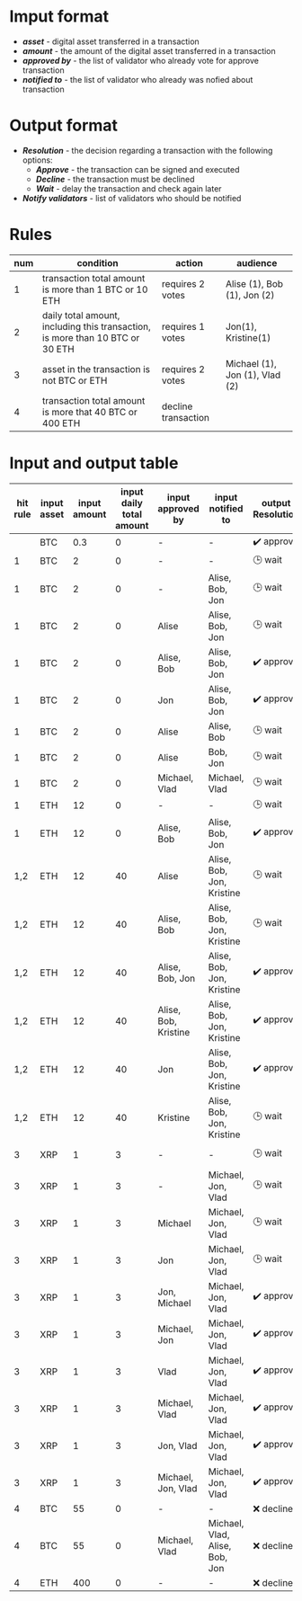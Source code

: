 # Imput format

* ___asset___ - digital asset transferred in a transaction
* ___amount___ - the amount of the digital asset transferred in a transaction
* ___approved by___ - the list of validator who already vote for approve transaction
* ___notified to___ - the list of validator who already was nofied about transaction

# Output format

* ___Resolution___ - the decision regarding a transaction with the following options: 
  * ___Approve___ - the transaction can be signed and executed
  * ___Decline___ - the transaction must be declined
  * ___Wait___ - delay the transaction and check again later
* ___Notify validators___ - list of validators who should be notified

# Rules

num | condition | action | audience
--- | --------- | ------ | --------
1 | transaction total amount is more than 1 BTC or 10 ETH | requires 2 votes | Alise (1), Bob (1), Jon (2)
2 | daily total amount, including this transaction, is more than 10 BTC or 30 ETH | requires 1 votes | Jon(1), Kristine(1)
3 | asset in the transaction is not BTC or ETH | requires 2 votes | Michael (1), Jon (1), Vlad (2)
4 | transaction total amount is more that 40 BTC or 400 ETH| decline transaction | 


# Input and output table

hit rule | input<br>asset | input<br>amount | input<br>daily total amount | input<br>approved by | input<br>notified to | output<br>Resolution | output<br>Notify_validators 
-------- | -------------- | --------------- | --------------------------- | -------------------- | -------------------- | -------------------- | ---------------------------
| | BTC | 0.3 | 0 | - | - | :heavy_check_mark: approve | -
1 | BTC | 2 | 0 | - | - | :clock3: wait | Alise, Bob, Jon
1 | BTC | 2 | 0 | - | Alise, Bob, Jon | :clock3: wait | -
1 | BTC | 2 | 0 | Alise | Alise, Bob, Jon | :clock3: wait | -
1 | BTC | 2 | 0 | Alise, Bob | Alise, Bob, Jon | :heavy_check_mark: approve | -
1 | BTC | 2 | 0 | Jon | Alise, Bob, Jon | :heavy_check_mark: approve | -
1 | BTC | 2 | 0 | Alise | Alise, Bob | :clock3: wait | Jon
1 | BTC | 2 | 0 | Alise | Bob, Jon | :clock3: wait | Alise
1 | BTC | 2 | 0 | Michael, Vlad | Michael, Vlad | :clock3: wait | Alise, Bob, Jon
1 | ETH | 12 | 0 | - | - | :clock3: wait | Alise, Bob, Jon
1 | ETH | 12 | 0 | Alise, Bob | Alise, Bob, Jon | :heavy_check_mark: approve | -
1,2 | ETH | 12 | 40 | Alise | Alise, Bob, Jon, Kristine | :clock3: wait | -
1,2 | ETH | 12 | 40 | Alise, Bob | Alise, Bob, Jon, Kristine | :clock3: wait | -
1,2 | ETH | 12 | 40 | Alise, Bob, Jon | Alise, Bob, Jon, Kristine | :heavy_check_mark: approve | -
1,2 | ETH | 12 | 40 | Alise, Bob, Kristine | Alise, Bob, Jon, Kristine | :heavy_check_mark: approve | -
1,2 | ETH | 12 | 40 | Jon | Alise, Bob, Jon, Kristine | :heavy_check_mark: approve | -
1,2 | ETH | 12 | 40 | Kristine | Alise, Bob, Jon, Kristine | :clock3: wait | -
3 | XRP | 1 | 3 | - | - | :clock3: wait | Michael, Jon, Vlad
3 | XRP | 1 | 3 | - | Michael, Jon, Vlad | :clock3: wait | -
3 | XRP | 1 | 3 | Michael | Michael, Jon, Vlad | :clock3: wait | -
3 | XRP | 1 | 3 | Jon | Michael, Jon, Vlad | :clock3: wait | -
3 | XRP | 1 | 3 | Jon, Michael | Michael, Jon, Vlad | :heavy_check_mark: approve | -
3 | XRP | 1 | 3 | Michael, Jon | Michael, Jon, Vlad | :heavy_check_mark: approve | -
3 | XRP | 1 | 3 | Vlad | Michael, Jon, Vlad | :heavy_check_mark: approve | -
3 | XRP | 1 | 3 | Michael, Vlad | Michael, Jon, Vlad | :heavy_check_mark: approve | -
3 | XRP | 1 | 3 | Jon, Vlad | Michael, Jon, Vlad | :heavy_check_mark: approve | -
3 | XRP | 1 | 3 | Michael, Jon, Vlad | Michael, Jon, Vlad | :heavy_check_mark: approve | -
4 | BTC | 55 | 0 | - | - | :x: decline | -
4 | BTC | 55 | 0 | Michael, Vlad | Michael, Vlad, Alise, Bob, Jon | :x: decline | -
4 | ETH | 400 | 0 | - | - | :x: decline | -

















